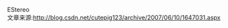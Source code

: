 EStereo<img height=1 src="http://blog.csdn.net/cutepig123/aggbug/1647031.aspx" width=1><br>文章来源:<a href="http://blog.csdn.net/cutepig123/archive/2007/06/10/1647031.aspx">http://blog.csdn.net/cutepig123/archive/2007/06/10/1647031.aspx</a> 
